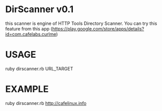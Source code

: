 # DirScanner v0.1
this scanner is engine of HTTP Tools Directory Scanner. You can try this feature from this app (https://play.google.com/store/apps/details?id=com.cafelabs.curlme)

# USAGE
  ruby dirscanner.rb URL_TARGET
# EXAMPLE
  ruby dirscanner.rb http://cafelinux.info
